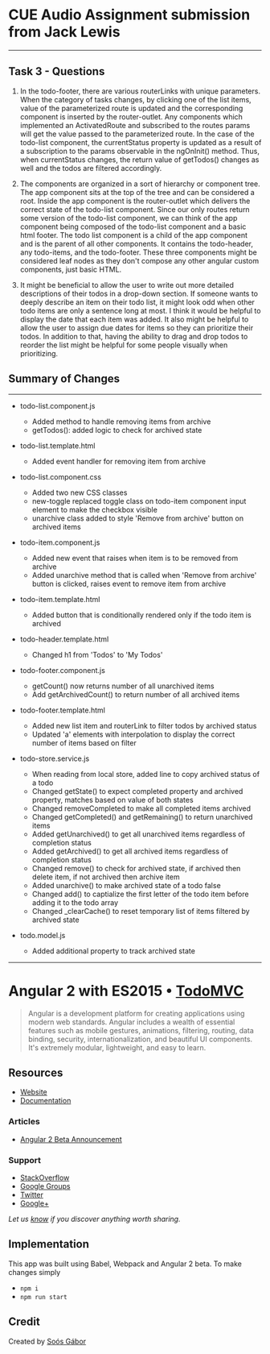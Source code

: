# CUE Audio Assignment submission from Jack Lewis
---

## Task 3 - Questions

1. In the todo-footer, there are various routerLinks with unique parameters. When the category of tasks changes, by clicking one of the list items, 
value of the parameterized route is updated and the corresponding component is inserted by the router-outlet. Any components which implemented an 
ActivatedRoute and subscribed to the routes params will get the value passed to the parameterized route. In the case of the todo-list component, the currentStatus property is updated as a result of a subscription to the params observable in the ngOnInit() method. Thus, when currentStatus changes, the return value of 
getTodos() changes as well and the todos are filtered accordingly.

2. The components are organized in a sort of hierarchy or component tree. The app component sits at the top of the tree and can be considered a root. Inside the app component is the router-outlet which delivers the correct state of the todo-list component. Since our only routes return some version of the todo-list component, we can think of the app component being composed of the todo-list component and a basic html footer. The todo list component is a child of the app component and is the parent of all other components. It contains the todo-header, any todo-items, and the todo-footer. These three components might be considered leaf nodes as they don't compose any other angular custom components, just basic HTML. 

3. It might be beneficial to allow the user to write out more detailed descriptions of their todos in a drop-down section. If someone wants to deeply describe an item on their todo list, it might look odd when other todo items are only a sentence long at most. I think it would be helpful to display the date that each item was added. It also might be helpful to allow the user to assign due dates for items so they can prioritize their todos. In addition to that, having the ability to drag and drop todos to reorder the list might be helpful for some people visually when prioritizing. 

## Summary of Changes
---

- todo-list.component.js
    + Added method to handle removing items from archive
    + getTodos(): added logic to check for archived state

- todo-list.template.html
    + Added event handler for removing item from archive

- todo-list.component.css
    + Added two new CSS classes
    + new-toggle replaced toggle class on todo-item component input element to make the checkbox visible
    + unarchive class added to style 'Remove from archive' button on archived items

- todo-item.component.js
    + Added new event that raises when item is to be removed from archive
    + Added unarchive method that is called when 'Remove from archive' button is clicked, raises event to remove item from archive

- todo-item.template.html
    + Added button that is conditionally rendered only if the todo item is archived

- todo-header.template.html
    + Changed h1 from 'Todos' to 'My Todos'

- todo-footer.component.js
    + getCount() now returns number of all unarchived items
    + Add getArchivedCount() to return number of all archived items

- todo-footer.template.html
    + Added new list item and routerLink to filter todos by archived status
    + Updated 'a' elements with interpolation to display the correct number of items based on filter

- todo-store.service.js
    + When reading from local store, added line to copy archived status of a todo
    + Changed getState() to expect completed property and archived property, matches based on value of both states
    + Changed removeCompleted to make all completed items archived
    + Changed getCompleted() and getRemaining() to return unarchived items
    + Added getUnarchived() to get all unarchived items regardless of completion status
    + Added getArchived() to get all archived items regardless of completion status
    + Changed remove() to check for archived state, if archived then delete item, if not archived then archive item
    + Added unarchive() to make archived state of a todo false
    + Changed add() to captialize the first letter of the todo item before adding it to the todo array
    + Changed _clearCache() to reset temporary list of items filtered by archived state

- todo.model.js
    + Added additional property to track archived state




---
# Angular 2 with ES2015 • [TodoMVC](http://todomvc.com)

> Angular is a development platform for creating applications using modern web standards. Angular includes a wealth of essential features such as mobile gestures, animations, filtering, routing, data binding, security, internationalization, and beautiful UI components. It's extremely modular, lightweight, and easy to learn.

## Resources

- [Website](https://angular.io/)
- [Documentation](https://angular.io/docs/ts/latest/)

### Articles

- [Angular 2 Beta Announcement](http://angularjs.blogspot.co.uk/2015/12/angular-2-beta.html)

### Support

- [StackOverflow](http://stackoverflow.com/questions/tagged/angular2)
- [Google Groups](https://groups.google.com/forum/#!forum/angular)
- [Twitter](http://twitter.com/angularjs)
- [Google+](https://plus.sandbox.google.com/+AngularJS/posts)

*Let us [know](https://github.com/tastejs/todomvc/issues) if you discover anything worth sharing.*

## Implementation

This app was built using Babel, Webpack and Angular 2 beta. To make changes simply

* `npm i`
* `npm run start`

## Credit

Created by [Soós Gábor](http://github.com/blacksonic)

